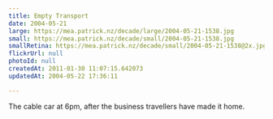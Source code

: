 ```yaml
---
title: Empty Transport
date: 2004-05-21
large: https://mea.patrick.nz/decade/large/2004-05-21-1538.jpg
small: https://mea.patrick.nz/decade/small/2004-05-21-1538.jpg
smallRetina: https://mea.patrick.nz/decade/small/2004-05-21-1538@2x.jpg
flickrUrl: null
photoId: null
createdAt: 2011-01-30 11:07:15.642073
updatedAt: 2004-05-22 17:36:11

---
```

The cable car at 6pm, after the business travellers have made it home.
